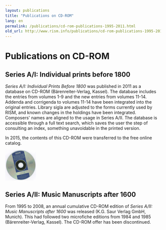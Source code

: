 ```yaml
---
layout: publications
title: "Publications on CD-ROM"
lang: en
permalink: /publications/cd-rom-publications-1995-2011.html
old_url: http://www.rism.info/publications/cd-rom-publications-1995-2011.html
---
```


# Publications on CD-ROM

## Series A/I: Individual prints before 1800

_Series A/I:_ _Individual Prints Before 1800_ was published in 2011 as a database on CD-ROM (Bärenreiter-Verlag, Kassel). The database includes the entries from volumes 1-9 and the new entries from volumes 11-14. Addenda and corrigenda to volumes 11-14 have been integrated into the original entries. Library sigla are adjusted to the forms currently used by RISM, and known changes in the holdings have been integrated. Composers' names are aligned to the usage in Series A/II. The database is accessible through a full text search, which saves the user the step of consulting an index, something unavoidable in the printed version.

In 2015, the contents of this CD-ROM were transferred to the free online catalog.

 ![](/images/news-old-website/csm_AIICD-ROM_b70cfdd3ab.jpg "AIICD-ROM")

## Series A/II: Music Manuscripts after 1600

From 1995 to 2008, an annual cumulative CD-ROM edition of _Series A/II: Music Manuscripts after 1600_ was released (K.G. Saur Verlag GmbH, Munich). This had followed two microfiche editions from 1984 and 1985 (Bärenreiter-Verlag, Kassel). The CD-ROM offer has been discontinued.